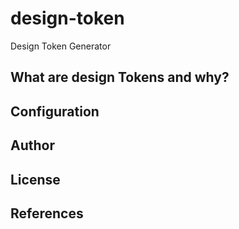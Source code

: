 # design-token
Design Token Generator

## What are design Tokens and why?

## Configuration

## Author

## License

## References


